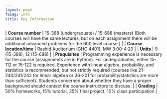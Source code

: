 ```yaml
---
layout: page
faimg: info
title: Key Information
---
```


| **Course number** | 15-388 (undergraduate) / 15-688 (masters) (Both courses will have the same lectures, but on each assignment there will be additional advanced problems for the 600 level course.) |
| **Course location/time** |  Rashid Auditorium (GHC 4401), MW 3:00-4:20 |
| **Units** | 9 (15-388), 12 (15-688) |
| **Prequisites** | Programming experience is necessary for the course (assignments are in Python). For undegraduates, either 15-112 or 15-122 is required. Experience with linear algebra, probability, and statistics is recommended, but not strictly required (courses like 21-240/241/242 for linear algebra or 36-201 for probability/statistics are more than sufficient). Students concerned about whether they have a proper background should contact the course instructors to discuss. |
| **Grading** | 50% homeworks, 15% tutorial, 25% final project, 10% class participation |